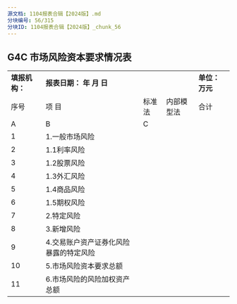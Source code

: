 ```yaml
---
源文档: 1104报表合辑【2024版】.md
分块编号: 56/315
分块ID: 1104报表合辑【2024版】_chunk_56
---
```


## G4C 市场风险资本要求情况表

|  |  |  |  |  |
| --- | --- | --- | --- | --- |
| **填报机构：** | **报表日期： 年 月 日** |  | | **单位：万元** |
| 序号 | 项 目 | 标准法 | 内部模型法 | 合计 |
| A | B | C |
| 1 | 1.一般市场风险 |  |  |  |
| 2 | 1.1利率风险 |  |  |  |
| 3 | 1.2股票风险 |  |  |  |
| 4 | 1.3外汇风险 |  |  |  |
| 5 | 1.4商品风险 |  |  |  |
| 6 | 1.5期权风险 |  |  |  |
| 7 | 2.特定风险 |  |  |  |
| 8 | 3.新增风险 |  |  |  |
| 9 | 4.交易账户资产证券化风险暴露的特定风险 |  |  |  |
| 10 | 5.市场风险资本要求总额 |  |  |  |
| 11 | 6.市场风险的风险加权资产总额 |  |  |  |

